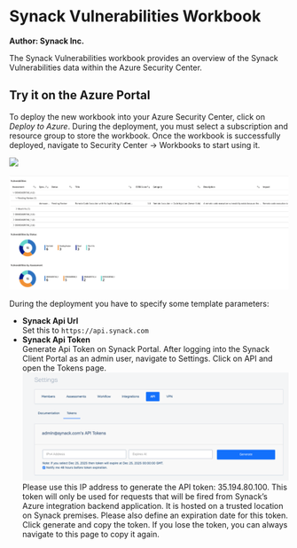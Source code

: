 # Synack Vulnerabilities Workbook

**Author: Synack Inc.**

The Synack Vulnerabilities workbook provides an overview of the Synack Vulnerabilities data within the Azure Security Center. 

## Try it on the Azure Portal

To deploy the new workbook into your Azure Security Center, click on *Deploy to Azure*.
During the deployment, you must select a subscription and resource group to store the workbook. Once the workbook is successfully deployed, navigate to Security Center -> Workbooks to start using it.

<a href="https://portal.azure.com/#create/Microsoft.Template/uri/https%3A%2F%2Fraw.githubusercontent.com%2FAzure%2FMicrosoft-Defender-for-Cloud%2Fmain%2FWorkbooks%2FSynack%2520Vulnerabilities%2FarmTemplate.json" target="_blank"><img src="https://aka.ms/deploytoazurebutton"/></a>

![Workbook demo](WorkbookSample.png)

During the deployment you have to specify some template parameters:
- **Synack Api Url**<br>Set this to `https://api.synack.com`
- **Synack Api Token**<br>Generate Api Token on Synack Portal. After logging into the Synack Client Portal as an admin user, navigate to Settings. Click on API and open the Tokens page.<br>![token](token.png)<br>Please use this IP address to generate the API token: 35.194.80.100. This token will only be used for requests that will be fired from Synack’s Azure integration backend application. It is hosted on a trusted location on Synack premises.
  Please also define an expiration date for this token.
  Click generate and copy the token. If you lose the token, you can always navigate to this page to copy it again.

